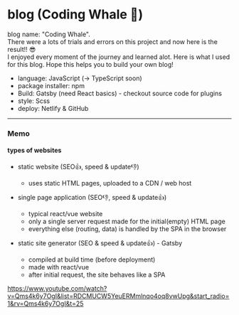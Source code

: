 # blog (Coding Whale 🐋) 

blog name: "Coding Whale". <br/>
There were a lots of trials and errors on this project and now here is the result!! 😎 <br/>
I enjoyed every moment of the journey and learned alot.
Here is what I used for this blog. Hope this helps you to build your own blog!

* language: JavaScript (-> TypeScript soon)
* package installer: npm
* Build: Gatsby (need React basics) - checkout source code for plugins
* style: Scss
* deploy: Netlify & GitHub

---

### Memo

#### types of websites 

- static website (SEO👍, speed & update👎)

  - uses static HTML pages, uploaded to a CDN / web host

- single page application (SEO👎, speed & update👍)

  - typical react/vue website
  - only a single server request made for the initial(empty) HTML page
  - everything else (routing, data) is handled by the SPA in the browser

- static site generator (SEO & speed & update👍) - Gatsby
  - compiled at build time (before deployment)
  - made with react/vue
  - after initial request, the site behaves like a SPA
 
https://www.youtube.com/watch?v=Qms4k6y7OgI&list=RDCMUCW5YeuERMmlnqo4oq8vwUpg&start_radio=1&rv=Qms4k6y7OgI&t=25
